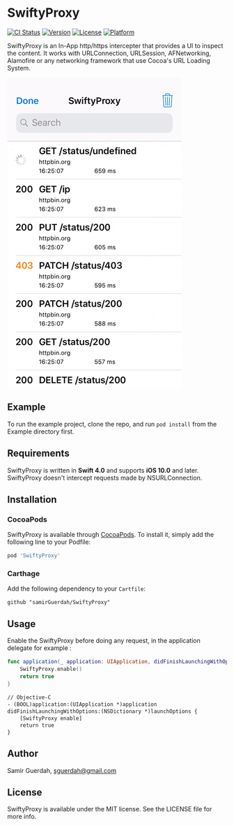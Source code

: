 # SwiftyProxy

[![CI Status](https://img.shields.io/travis/samirGuerdah/SwiftyProxy.svg?style=flat)](https://travis-ci.org/samirGuerdah/SwiftyProxy)
[![Version](https://img.shields.io/cocoapods/v/SwiftyProxy.svg?style=flat)](https://cocoapods.org/pods/SwiftyProxy)
[![License](https://img.shields.io/cocoapods/l/SwiftyProxy.svg?style=flat)](https://cocoapods.org/pods/SwiftyProxy)
[![Platform](https://img.shields.io/cocoapods/p/SwiftyProxy.svg?style=flat)](https://cocoapods.org/pods/SwiftyProxy)



SwiftyProxy is an In-App http/https intercepter that provides a UI to inspect the content.
It works with URLConnection, URLSession, AFNetworking, Alamofire or any networking framework that use Cocoa's URL Loading System.


![SwiftyProxy](SwiftyProxy/Assets/swiftyproxy.gif)


## Example

To run the example project, clone the repo, and run `pod install` from the Example directory first.

## Requirements

SwiftyProxy is written in **Swift 4.0** and supports **iOS 10.0** and later. SwiftyProxy doesn't intercept requests made by NSURLConnection.

## Installation

### CocoaPods

SwiftyProxy is available through [CocoaPods](https://cocoapods.org). To install it, simply add the following line to your Podfile:

```ruby
pod 'SwiftyProxy'
```

### Carthage

Add the following dependency to your `Cartfile`:

```none
github "samirGuerdah/SwiftyProxy"
```

## Usage

Enable the SwiftyProxy before doing any request, in the application delegate for example :

```swift
func application(_ application: UIApplication, didFinishLaunchingWithOptions launchOptions: [UIApplicationLaunchOptionsKey: Any]?) -> Bool {
    SwiftyProxy.enable()
    return true
}
```

```objc
// Objective-C
- (BOOL)application:(UIApplication *)application didFinishLaunchingWithOptions:(NSDictionary *)launchOptions {
    [SwiftyProxy enable]
    return true
}
```

## Author

Samir Guerdah, sguerdah@gmail.com

## License

SwiftyProxy is available under the MIT license. See the LICENSE file for more info.
